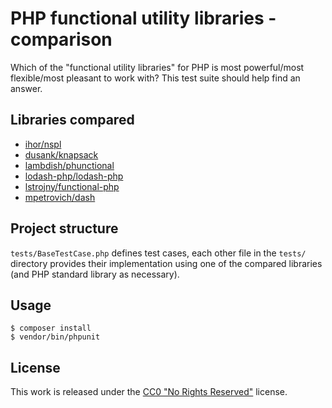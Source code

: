 # PHP functional utility libraries - comparison

Which of the "functional utility libraries" for PHP is
most powerful/most flexible/most pleasant to work with?
This test suite should help find an answer.

## Libraries compared

* [ihor/nspl](https://github.com/ihor/nspl)
* [dusank/knapsack](https://github.com/DusanKasan/Knapsack)
* [lambdish/phunctional](https://github.com/Lambdish/phunctional)
* [lodash-php/lodash-php](https://github.com/lodash-php/lodash-php)
* [lstrojny/functional-php](https://github.com/lstrojny/functional-php)
* [mpetrovich/dash](https://github.com/mpetrovich/dash)

## Project structure

`tests/BaseTestCase.php` defines test cases, each other file in the `tests/` directory
provides their implementation using one of the compared libraries
(and PHP standard library as necessary).

## Usage

```
$ composer install
$ vendor/bin/phpunit
```

## License

This work is released under the
[CC0 "No Rights Reserved"](https://creativecommons.org/share-your-work/public-domain/cc0/)
license.
